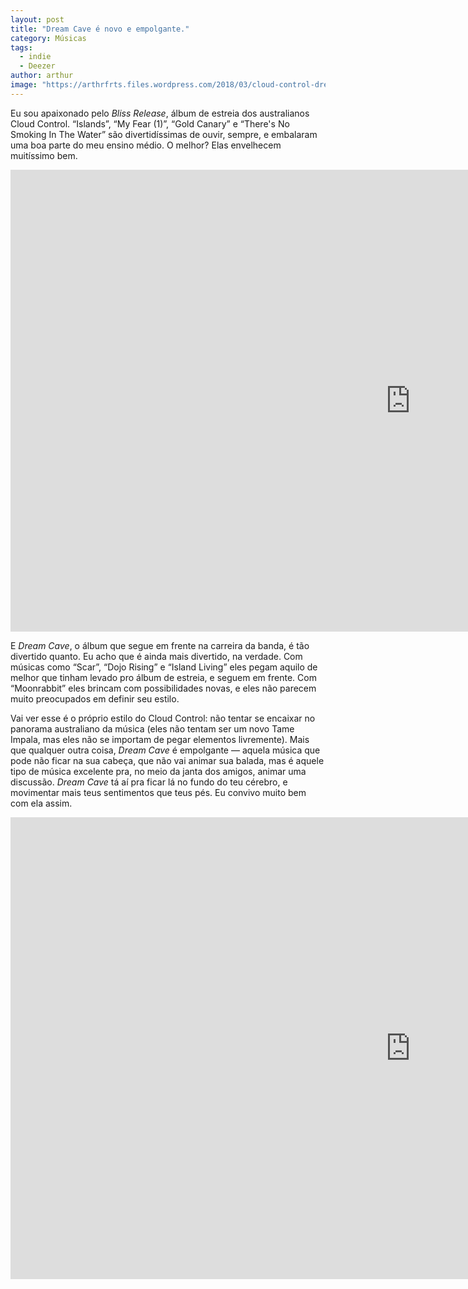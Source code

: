 ```yaml
---
layout: post
title: "Dream Cave é novo e empolgante."
category: Músicas
tags:
  - indie
  - Deezer
author: arthur
image: "https://arthrfrts.files.wordpress.com/2018/03/cloud-control-dream-cave.jpg"
---
```


Eu sou apaixonado pelo _Bliss Release_, álbum de estreia dos australianos Cloud Control. “Islands”, “My Fear (1)”, “Gold Canary” e “There's No Smoking In The Water” são divertidíssimas de ouvir, sempre, e embalaram uma boa parte do meu ensino médio. O melhor? Elas envelhecem muitíssimo bem.

<iframe width="1280" height="739" src="https://www.youtube.com/embed/SGSij0-cljI" frameborder="0" allow="autoplay; encrypted-media" allowfullscreen></iframe>

E _Dream Cave_, o álbum que segue em frente na carreira da banda, é tão divertido quanto. Eu acho que é ainda mais divertido, na verdade. Com músicas como “Scar”, “Dojo Rising” e “Island Living” eles pegam aquilo de melhor que tinham levado pro álbum de estreia, e seguem em frente. Com “Moonrabbit” eles brincam com possibilidades novas, e eles não parecem muito preocupados em definir seu estilo.

Vai ver esse é o próprio estilo do Cloud Control: não tentar se encaixar no panorama australiano da música (eles não tentam ser um novo Tame Impala, mas eles não se importam de pegar elementos livremente). Mais que qualquer outra coisa, _Dream Cave_ é empolgante — aquela música que pode não ficar na sua cabeça, que não vai animar sua balada, mas é aquele tipo de música excelente pra, no meio da janta dos amigos, animar uma discussão. _Dream Cave_ tá aí pra ficar lá no fundo do teu cérebro, e movimentar mais teus sentimentos que teus pés. Eu convivo muito bem com ela assim.

<iframe width="1280" height="739" src="https://www.youtube.com/embed/videoseries?list=PLCVn_SjQADMMrINZI3mM0syfMIoBpyWAM" frameborder="0" allow="autoplay; encrypted-media" allowfullscreen></iframe>
